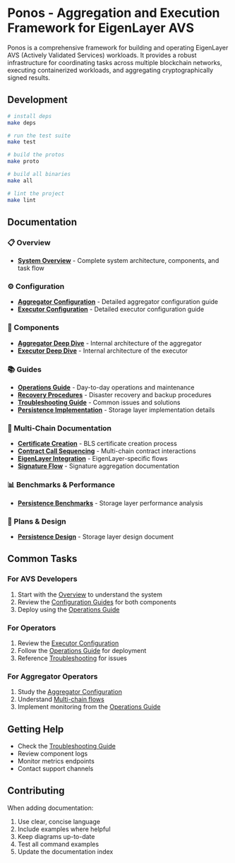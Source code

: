# Ponos - Aggregation and Execution Framework for EigenLayer AVS

Ponos is a comprehensive framework for building and operating EigenLayer AVS (Actively Validated Services) workloads. It provides a robust infrastructure for coordinating tasks across multiple blockchain networks, executing containerized workloads, and aggregating cryptographically signed results.

## Development

```bash
# install deps
make deps

# run the test suite
make test

# build the protos
make proto

# build all binaries
make all

# lint the project
make lint
```

## Documentation

### 📋 Overview
- **[System Overview](./docs/overview.md)** - Complete system architecture, components, and task flow

### ⚙️ Configuration
- **[Aggregator Configuration](./docs/config/aggregator.md)** - Detailed aggregator configuration guide
- **[Executor Configuration](./docs/config/executor.md)** - Detailed executor configuration guide

### 🔧 Components
- **[Aggregator Deep Dive](./docs/components/aggregator.md)** - Internal architecture of the aggregator
- **[Executor Deep Dive](./docs/components/executor.md)** - Internal architecture of the executor

### 📚 Guides
- **[Operations Guide](./docs/guides/operations-guide.md)** - Day-to-day operations and maintenance
- **[Recovery Procedures](./docs/guides/recovery-procedures.md)** - Disaster recovery and backup procedures
- **[Troubleshooting Guide](./docs/guides/troubleshooting-guide.md)** - Common issues and solutions
- **[Persistence Implementation](./docs/guides/persistence-implementation-summary.md)** - Storage layer implementation details

### 🔗 Multi-Chain Documentation
- **[Certificate Creation](./docs/multichain/certificate-creation-process.md)** - BLS certificate creation process
- **[Contract Call Sequencing](./docs/multichain/contract-call-sequencing.md)** - Multi-chain contract interactions
- **[EigenLayer Integration](./docs/multichain/eigenlayer-contract-call-sequencing.md)** - EigenLayer-specific flows
- **[Signature Flow](./docs/multichain/signature-flow-documentation.md)** - Signature aggregation documentation

### 📊 Benchmarks & Performance
- **[Persistence Benchmarks](./docs/benchmarks/persistence-benchmark-results.md)** - Storage layer performance analysis

### 📝 Plans & Design
- **[Persistence Design](./docs/plans/persistence.md)** - Storage layer design document

## Common Tasks

### For AVS Developers
1. Start with the [Overview](./docs/overview.md) to understand the system
2. Review the [Configuration Guides](./docs/config/) for both components
3. Deploy using the [Operations Guide](./docs/guides/operations-guide.md)

### For Operators
1. Review the [Executor Configuration](./docs/config/executor.md)
2. Follow the [Operations Guide](./docs/guides/operations-guide.md) for deployment
3. Reference [Troubleshooting](./docs/guides/troubleshooting-guide.md) for issues

### For Aggregator Operators
1. Study the [Aggregator Configuration](./docs/config/aggregator.md)
2. Understand [Multi-chain flows](./docs/multichain/)
3. Implement monitoring from the [Operations Guide](./docs/guides/operations-guide.md)

## Getting Help

- Check the [Troubleshooting Guide](./docs/guides/troubleshooting-guide.md)
- Review component logs
- Monitor metrics endpoints
- Contact support channels

## Contributing

When adding documentation:
1. Use clear, concise language
2. Include examples where helpful
3. Keep diagrams up-to-date
4. Test all command examples
5. Update the documentation index
